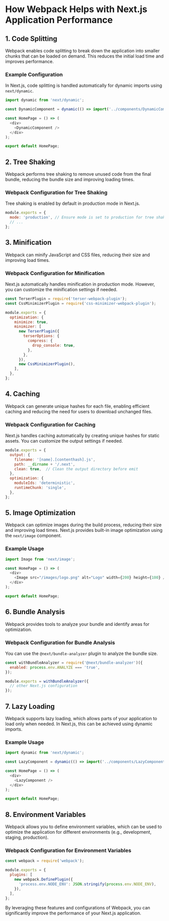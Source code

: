 # How Webpack Helps with Next.js Application Performance

## 1. Code Splitting
Webpack enables code splitting to break down the application into smaller chunks that can be loaded on demand. This reduces the initial load time and improves performance.

### Example Configuration
In Next.js, code splitting is handled automatically for dynamic imports using `next/dynamic`.

```javascript name=pages/index.js
import dynamic from 'next/dynamic';

const DynamicComponent = dynamic(() => import('../components/DynamicComponent'));

const HomePage = () => (
  <div>
    <DynamicComponent />
  </div>
);

export default HomePage;
```

## 2. Tree Shaking
Webpack performs tree shaking to remove unused code from the final bundle, reducing the bundle size and improving loading times.

### Webpack Configuration for Tree Shaking
Tree shaking is enabled by default in production mode in Next.js.

```javascript name=next.config.js
module.exports = {
  mode: 'production', // Ensure mode is set to production for tree shaking
  // ...
};
```

## 3. Minification
Webpack can minify JavaScript and CSS files, reducing their size and improving load times.

### Webpack Configuration for Minification
Next.js automatically handles minification in production mode. However, you can customize the minification settings if needed.

```javascript name=next.config.js
const TerserPlugin = require('terser-webpack-plugin');
const CssMinimizerPlugin = require('css-minimizer-webpack-plugin');

module.exports = {
  optimization: {
    minimize: true,
    minimizer: [
      new TerserPlugin({
        terserOptions: {
          compress: {
            drop_console: true,
          },
        },
      }),
      new CssMinimizerPlugin(),
    ],
  },
};
```

## 4. Caching
Webpack can generate unique hashes for each file, enabling efficient caching and reducing the need for users to download unchanged files.

### Webpack Configuration for Caching
Next.js handles caching automatically by creating unique hashes for static assets. You can customize the output settings if needed.

```javascript name=next.config.js
module.exports = {
  output: {
    filename: '[name].[contenthash].js',
    path: __dirname + '/.next',
    clean: true,  // Clean the output directory before emit
  },
  optimization: {
    moduleIds: 'deterministic',
    runtimeChunk: 'single',
  },
};
```

## 5. Image Optimization
Webpack can optimize images during the build process, reducing their size and improving load times. Next.js provides built-in image optimization using the `next/image` component.

### Example Usage
```javascript name=pages/index.js
import Image from 'next/image';

const HomePage = () => (
  <div>
    <Image src="/images/logo.png" alt="Logo" width={200} height={100} />
  </div>
);

export default HomePage;
```

## 6. Bundle Analysis
Webpack provides tools to analyze your bundle and identify areas for optimization.

### Webpack Configuration for Bundle Analysis
You can use the `@next/bundle-analyzer` plugin to analyze the bundle size.

```javascript name=next.config.js
const withBundleAnalyzer = require('@next/bundle-analyzer')({
  enabled: process.env.ANALYZE === 'true',
});

module.exports = withBundleAnalyzer({
  // other Next.js configuration
});
```

## 7. Lazy Loading
Webpack supports lazy loading, which allows parts of your application to load only when needed. In Next.js, this can be achieved using dynamic imports.

### Example Usage
```javascript name=pages/index.js
import dynamic from 'next/dynamic';

const LazyComponent = dynamic(() => import('../components/LazyComponent'));

const HomePage = () => (
  <div>
    <LazyComponent />
  </div>
);

export default HomePage;
```

## 8. Environment Variables
Webpack allows you to define environment variables, which can be used to optimize the application for different environments (e.g., development, staging, production).

### Webpack Configuration for Environment Variables
```javascript name=next.config.js
const webpack = require('webpack');

module.exports = {
  plugins: [
    new webpack.DefinePlugin({
      'process.env.NODE_ENV': JSON.stringify(process.env.NODE_ENV),
    }),
  ],
};
```

By leveraging these features and configurations of Webpack, you can significantly improve the performance of your Next.js application.
